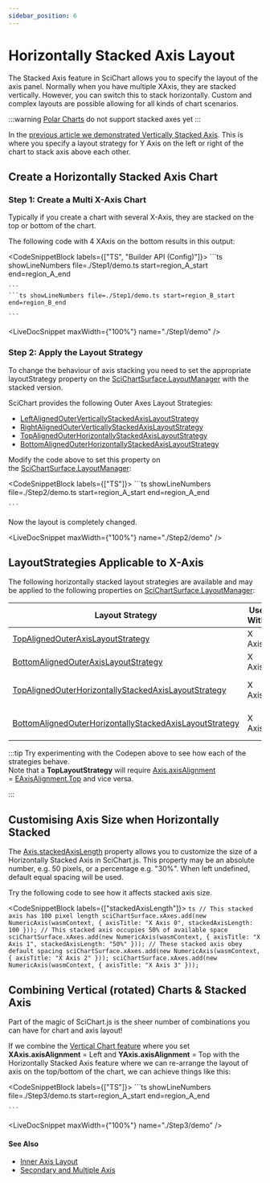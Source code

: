 ```yaml
---
sidebar_position: 6
---
```


# Horizontally Stacked Axis Layout

The Stacked Axis feature in SciChart allows you to specify the layout of the axis panel. Normally when you have multiple XAxis, they are stacked vertically. However, you can switch this to stack horizontally. Custom and complex layouts are possible allowing for all kinds of chart scenarios.

:::warning
[Polar Charts](/2d-charts/surface/scichart-polar-surface-type) do not support stacked axes yet
:::

In the [previous article we demonstrated Vertically Stacked Axis](/2d-charts/axis-api/multi-axis-and-layout/vertically-stacked-axis-layout). This is where you specify a layout strategy for Y Axis on the left or right of the chart to stack axis above each other.

Create a Horizontally Stacked Axis Chart
----------------------------------------

### Step 1: Create a Multi X-Axis Chart

Typically if you create a chart with several X-Axis, they are stacked on the top or bottom of the chart.

The following code with 4 XAxis on the bottom results in this output:

<CodeSnippetBlock labels={["TS", "Builder API (Config)"]}>
    ```ts showLineNumbers file=./Step1/demo.ts start=region_A_start end=region_A_end

    ```
    ```ts showLineNumbers file=./Step1/demo.ts start=region_B_start end=region_B_end

    ```

</CodeSnippetBlock>

<LiveDocSnippet maxWidth={"100%"} name="./Step1/demo" />

### Step 2: Apply the Layout Strategy

To change the behaviour of axis stacking you need to set the appropriate layoutStrategy property on the [SciChartSurface.LayoutManager](https://scichart.com/documentation/js/current/typedoc/classes/scichartsurface.html#layoutmanager) with the stacked version. 

SciChart provides the following Outer Axes Layout Strategies:

*   [LeftAlignedOuterVerticallyStackedAxisLayoutStrategy](https://scichart.com/documentation/js/current/typedoc/classes/leftalignedouterverticallystackedaxislayoutstrategy.html)
*   [RightAlignedOuterVerticallyStackedAxisLayoutStrategy](https://scichart.com/documentation/js/current/typedoc/classes/rightalignedouterverticallystackedaxislayoutstrategy.html)
*   [TopAlignedOuterHorizontallyStackedAxisLayoutStrategy](https://scichart.com/documentation/js/current/typedoc/classes/topalignedouterhorizontallystackedaxislayoutstrategy.html)
*   [BottomAlignedOuterHorizontallyStackedAxisLayoutStrategy](https://scichart.com/documentation/js/current/typedoc/classes/bottomalignedouterhorizontallystackedaxislayoutstrategy.html)

Modify the code above to set this property on the [SciChartSurface.LayoutManager](https://scichart.com/documentation/js/current/typedoc/classes/scichartsurface.html#layoutmanager):

<CodeSnippetBlock labels={["TS"]}>
    ```ts showLineNumbers file=./Step2/demo.ts start=region_A_start end=region_A_end

    ```

</CodeSnippetBlock>


Now the layout is completely changed. 

<LiveDocSnippet maxWidth={"100%"} name="./Step2/demo" />

LayoutStrategies Applicable to X-Axis
----------------------------------------

The following horizontally stacked layout strategies are available and may be applied to the following properties on [SciChartSurface.LayoutManager](https://scichart.com/documentation/js/current/typedoc/classes/scichartsurface.html#layoutmanager):

| Layout Strategy | Use With | Apply to LayoutManager Prop | Behavior |
|-----------------|----------|-----------------------------|----------|
| [TopAlignedOuterAxisLayoutStrategy](https://scichart.com/documentation/js/current/typedoc/classes/topalignedouteraxislayoutstrategy.html) | X Axis | [topInnerAxisLayoutStrategy](https://scichart.com/documentation/js/current/typedoc/classes/layoutmanager.html#topinneraxeslayoutstrategy), [topOuterAxisLayoutStrategy](https://scichart.com/documentation/js/current/typedoc/classes/layoutmanager.html#topouteraxeslayoutstrategy) | Default behavior |
| [BottomAlignedOuterAxisLayoutStrategy](https://scichart.com/documentation/js/current/typedoc/classes/bottomalignedouteraxislayoutstrategy.html) | X Axis | [bottomInnerAxisLayoutStrategy](https://scichart.com/documentation/js/current/typedoc/classes/layoutmanager.html#bottominneraxeslayoutstrategy), [bottomOuterAxisLayoutStrategy](https://scichart.com/documentation/js/current/typedoc/classes/layoutmanager.html#bottomouteraxeslayoutstrategy) | Default behavior |
| [TopAlignedOuterHorizontallyStackedAxisLayoutStrategy](https://scichart.com/documentation/js/current/typedoc/classes/topalignedouterhorizontallystackedaxislayoutstrategy.html) | X Axis | [topOuterAxisLayoutStrategy](https://scichart.com/documentation/js/current/typedoc/classes/layoutmanager.html#topouteraxeslayoutstrategy) | Horizontal stacking behavior |
| [BottomAlignedOuterHorizontallyStackedAxisLayoutStrategy](https://scichart.com/documentation/js/current/typedoc/classes/bottomalignedouterhorizontallystackedaxislayoutstrategy.html) | X Axis | [bottomOuterAxisLayoutStrategy](https://scichart.com/documentation/js/current/typedoc/classes/layoutmanager.html#bottomouteraxeslayoutstrategy) | Horizontal stacking behavior |

:::tip
Try experimenting with the Codepen above to see how each of the strategies behave.  
Note that a **TopLayoutStrategy** will require [Axis.axisAlignment](https://scichart.com/documentation/js/current/typedoc/classes/numericaxis.html#axisalignment) = [EAxisAlignment.Top](https://scichart.com/documentation/js/current/typedoc/enums/eaxisalignment.html) and vice versa.

:::

Customising Axis Size when Horizontally Stacked
-----------------------------------------------

The [Axis.stackedAxisLength](https://scichart.com/documentation/js/current/typedoc/classes/axisbase2d.html#stackedaxislength) property allows you to customize the size of a Horizontally Stacked Axis in SciChart.js. This property may be an absolute number, e.g. 50 pixels, or a percentage e.g. "30%". When left undefined, default equal spacing will be used.

Try the following code to see how it affects stacked axis size.

<CodeSnippetBlock labels={["stackedAxisLength"]}>
    ```ts
// This stacked axis has 100 pixel length
sciChartSurface.xAxes.add(new NumericAxis(wasmContext, { axisTitle: "X Axis 0", stackedAxisLength: 100 }));
// This stacked axis occupies 50% of available space
sciChartSurface.xAxes.add(new NumericAxis(wasmContext, { axisTitle: "X Axis 1", stackedAxisLength: "50%" }));
// These stacked axis obey default spacing
sciChartSurface.xAxes.add(new NumericAxis(wasmContext, { axisTitle: "X Axis 2" }));
sciChartSurface.xAxes.add(new NumericAxis(wasmContext, { axisTitle: "X Axis 3" }));
    ```
</CodeSnippetBlock>

Combining Vertical (rotated) Charts & Stacked Axis
--------------------------------------------------

Part of the magic of SciChart.js is the sheer number of combinations you can have for chart and axis layout!

If we combine the [Vertical Chart feature](/2d-charts/axis-api/multi-axis-and-layout/vertical-charts-rotate-transpose-axis) where you set **XAxis.axisAlignment** = Left and **YAxis.axisAlignment** = Top with the Horizontally Stacked Axis feature where we can re-arrange the layout of axis on the top/bottom of the chart, we can achieve things like this:

<CodeSnippetBlock labels={["TS"]}>
    ```ts showLineNumbers file=./Step3/demo.ts start=region_A_start end=region_A_end

    ```
</CodeSnippetBlock>

<LiveDocSnippet maxWidth={"100%"} name="./Step3/demo" />

#### See Also

* [Inner Axis Layout](/2d-charts/axis-api/multi-axis-and-layout/inner-axis-layout)
* [Secondary and Multiple Axis](/2d-charts/axis-api/multi-axis-and-layout/secondary-and-multiple-axis-overview)


